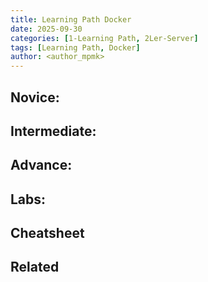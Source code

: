 ```yaml
---
title: Learning Path Docker
date: 2025-09-30
categories: [1-Learning Path, 2Ler-Server]
tags: [Learning Path, Docker]
author: <author_mpmk>
---
```


## Novice:

## Intermediate:

## Advance:

## Labs:

## Cheatsheet

## Related